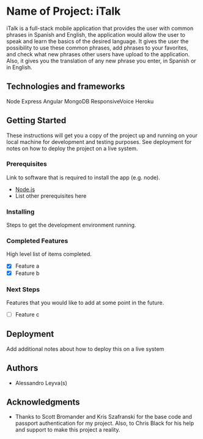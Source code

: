 # Name of Project: iTalk


iTalk is a full-stack mobile application that provides the user with common phrases in Spanish and English, the application would allow the user to speak and learn the basics of the desired language. It gives the user the possibility to use these common phrases, add phrases to your favorites, and check what new phrases other users have upload to the application. Also, it gives you the translation of any new phrase you enter, in Spanish or in English.


## Technologies and frameworks

Node
Express
Angular
MongoDB
ResponsiveVoice
Heroku


## Getting Started

These instructions will get you a copy of the project up and running on your local machine for development and testing purposes. See deployment for notes on how to deploy the project on a live system.

### Prerequisites

Link to software that is required to install the app (e.g. node).

- [Node.js](https://nodejs.org/en/)
- List other prerequisites here


### Installing

Steps to get the development environment running.


### Completed Features

High level list of items completed.

- [x] Feature a
- [x] Feature b

### Next Steps

Features that you would like to add at some point in the future.

- [ ] Feature c

## Deployment

Add additional notes about how to deploy this on a live system

## Authors

* Alessandro Leyva(s)


## Acknowledgments

* Thanks to Scott Bromander and Kris Szafranski for the base code and passport authentication for my project. Also, to Chris Black for his help and support to make this project a reality.
